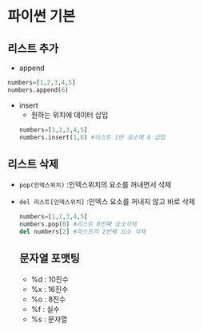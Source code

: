 # 파이썬 기본
## 리스트 추가
- append
```python
numbers=[1,2,3,4,5]
numbers.append(6)
````
- insert
  - 원하는 위치에 데이터 삽입
  ```python
  numbers=[1,2,3,4,5]
  numbers.insert(1,6) #리스트 1번 요소에 6 삽입
  ```
## 리스트 삭제
- `pop(인덱스위치)` :인덱스위치의 요소를 꺼내면서 삭제
- `del 리스트[인덱스위치]` :인덱스 요소를 꺼내지 않고 바로 삭제
  ```python
  numbers=[1,2,3,4,5]
  numbers.pop(0) #리스트 0번째 요소삭제 
  del numbers[2] #리스트의 2번째 요소 삭제
  ```

  ## 문자열 포맷팅
  - %d : 10진수
  - %x : 16진수
  - %o : 8진수
  - %f : 실수
  - %s : 문자열
